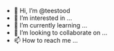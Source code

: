 - 👋 Hi, I’m @teestood
- 👀 I’m interested in ...
- 🌱 I’m currently learning ...
- 💞️ I’m looking to collaborate on ...
- 📫 How to reach me ...

<!---
teestood/teestood is a ✨ special ✨ repository because its `README.md` (this file) appears on your GitHub profile.
You can click the Preview link to take a look at your changes.
--->
